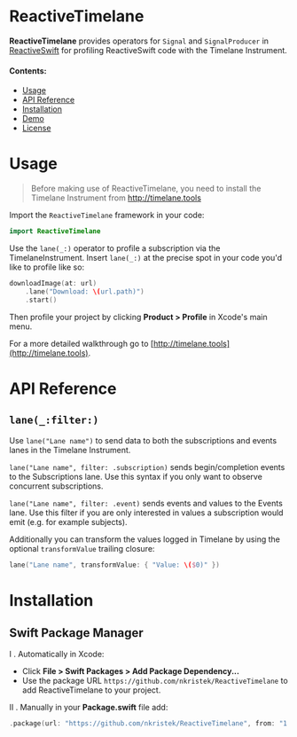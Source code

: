 # ReactiveTimelane

**ReactiveTimelane** provides operators for `Signal` and `SignalProducer` in [ReactiveSwift](https://github.com/ReactiveCocoa/ReactiveSwift) for profiling ReactiveSwift code with the Timelane Instrument.

#### Contents:

- [Usage](#Usage)
- [API Reference](#Reference)
- [Installation](#Installation)
- [Demo](#Demo)
- [License](#License)

# Usage

> Before making use of ReactiveTimelane, you need to install the Timelane Instrument from http://timelane.tools

Import the `ReactiveTimelane` framework in your code:

```swift
import ReactiveTimelane
```

Use the `lane(_:)` operator to profile a subscription via the TimelaneInstrument. Insert `lane(_:)` at the precise spot in your code you'd like to profile like so:

```swift
downloadImage(at: url)
    .lane("Download: \(url.path)")
    .start()
```

Then profile your project by clicking **Product > Profile** in Xcode's main menu.

For a more detailed walkthrough go to [http://timelane.tools](http://timelane.tools).

# API Reference

## `lane(_:filter:)`

Use `lane("Lane name")` to send data to both the subscriptions and events lanes in the Timelane Instrument.

`lane("Lane name", filter: .subscription)` sends begin/completion events to the Subscriptions lane. Use this syntax if you only want to observe concurrent subscriptions.

`lane("Lane name", filter: .event)` sends events and values to the Events lane. Use this filter if you are only interested in values a subscription would emit (e.g. for example subjects).

Additionally you can transform the values logged in Timelane by using the optional `transformValue` trailing closure:

```swift
lane("Lane name", transformValue: { "Value: \($0)" })
```

# Installation

## Swift Package Manager

I . Automatically in Xcode:

- Click **File > Swift Packages > Add Package Dependency...**  
- Use the package URL `https://github.com/nkristek/ReactiveTimelane` to add ReactiveTimelane to your project.

II . Manually in your **Package.swift** file add:

```swift
.package(url: "https://github.com/nkristek/ReactiveTimelane", from: "1.0.0")
```
